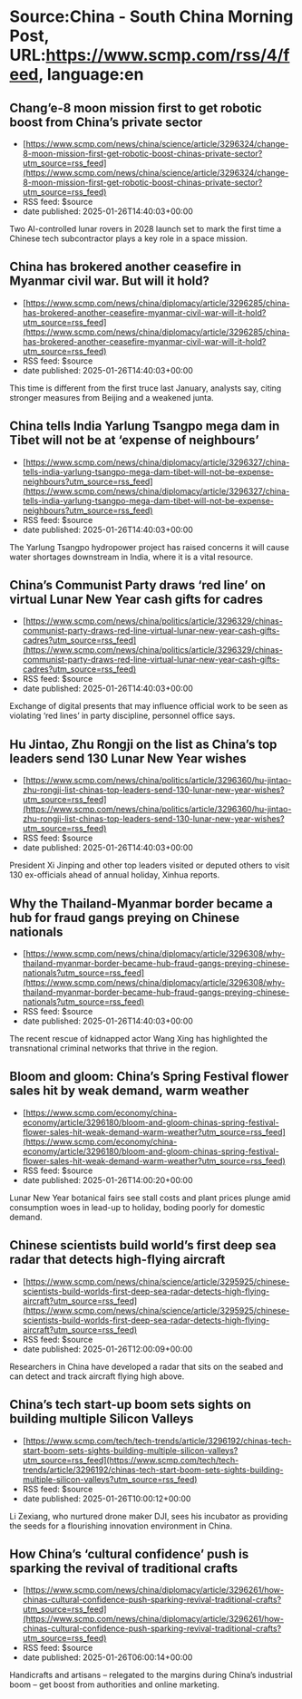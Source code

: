 # Source:China - South China Morning Post, URL:https://www.scmp.com/rss/4/feed, language:en

## Chang’e-8 moon mission first to get robotic boost from China’s private sector
 - [https://www.scmp.com/news/china/science/article/3296324/change-8-moon-mission-first-get-robotic-boost-chinas-private-sector?utm_source=rss_feed](https://www.scmp.com/news/china/science/article/3296324/change-8-moon-mission-first-get-robotic-boost-chinas-private-sector?utm_source=rss_feed)
 - RSS feed: $source
 - date published: 2025-01-26T14:40:03+00:00

Two AI-controlled lunar rovers in 2028 launch set to mark the first time a Chinese tech subcontractor plays a key role in a space mission.

## China has brokered another ceasefire in Myanmar civil war. But will it hold?
 - [https://www.scmp.com/news/china/diplomacy/article/3296285/china-has-brokered-another-ceasefire-myanmar-civil-war-will-it-hold?utm_source=rss_feed](https://www.scmp.com/news/china/diplomacy/article/3296285/china-has-brokered-another-ceasefire-myanmar-civil-war-will-it-hold?utm_source=rss_feed)
 - RSS feed: $source
 - date published: 2025-01-26T14:40:03+00:00

This time is different from the first truce last January, analysts say, citing stronger measures from Beijing and a weakened junta.

## China tells India Yarlung Tsangpo mega dam in Tibet will not be at ‘expense of neighbours’
 - [https://www.scmp.com/news/china/diplomacy/article/3296327/china-tells-india-yarlung-tsangpo-mega-dam-tibet-will-not-be-expense-neighbours?utm_source=rss_feed](https://www.scmp.com/news/china/diplomacy/article/3296327/china-tells-india-yarlung-tsangpo-mega-dam-tibet-will-not-be-expense-neighbours?utm_source=rss_feed)
 - RSS feed: $source
 - date published: 2025-01-26T14:40:03+00:00

The Yarlung Tsangpo hydropower project has raised concerns it will cause water shortages downstream in India, where it is a vital resource.

## China’s Communist Party draws ‘red line’ on virtual Lunar New Year cash gifts for cadres
 - [https://www.scmp.com/news/china/politics/article/3296329/chinas-communist-party-draws-red-line-virtual-lunar-new-year-cash-gifts-cadres?utm_source=rss_feed](https://www.scmp.com/news/china/politics/article/3296329/chinas-communist-party-draws-red-line-virtual-lunar-new-year-cash-gifts-cadres?utm_source=rss_feed)
 - RSS feed: $source
 - date published: 2025-01-26T14:40:03+00:00

Exchange of digital presents that may influence official work to be seen as violating ‘red lines’ in party discipline, personnel office says.

## Hu Jintao, Zhu Rongji on the list as China’s top leaders send 130 Lunar New Year wishes
 - [https://www.scmp.com/news/china/politics/article/3296360/hu-jintao-zhu-rongji-list-chinas-top-leaders-send-130-lunar-new-year-wishes?utm_source=rss_feed](https://www.scmp.com/news/china/politics/article/3296360/hu-jintao-zhu-rongji-list-chinas-top-leaders-send-130-lunar-new-year-wishes?utm_source=rss_feed)
 - RSS feed: $source
 - date published: 2025-01-26T14:40:03+00:00

President Xi Jinping and other top leaders visited or deputed others to visit 130 ex-officials ahead of annual holiday, Xinhua reports.

## Why the Thailand-Myanmar border became a hub for fraud gangs preying on Chinese nationals
 - [https://www.scmp.com/news/china/diplomacy/article/3296308/why-thailand-myanmar-border-became-hub-fraud-gangs-preying-chinese-nationals?utm_source=rss_feed](https://www.scmp.com/news/china/diplomacy/article/3296308/why-thailand-myanmar-border-became-hub-fraud-gangs-preying-chinese-nationals?utm_source=rss_feed)
 - RSS feed: $source
 - date published: 2025-01-26T14:40:03+00:00

The recent rescue of kidnapped actor Wang Xing has highlighted the transnational criminal networks that thrive in the region.

## Bloom and gloom: China’s Spring Festival flower sales hit by weak demand, warm weather
 - [https://www.scmp.com/economy/china-economy/article/3296180/bloom-and-gloom-chinas-spring-festival-flower-sales-hit-weak-demand-warm-weather?utm_source=rss_feed](https://www.scmp.com/economy/china-economy/article/3296180/bloom-and-gloom-chinas-spring-festival-flower-sales-hit-weak-demand-warm-weather?utm_source=rss_feed)
 - RSS feed: $source
 - date published: 2025-01-26T14:00:20+00:00

Lunar New Year botanical fairs see stall costs and plant prices plunge amid consumption woes in lead-up to holiday, boding poorly for domestic demand.

## Chinese scientists build world’s first deep sea radar that detects high-flying aircraft
 - [https://www.scmp.com/news/china/science/article/3295925/chinese-scientists-build-worlds-first-deep-sea-radar-detects-high-flying-aircraft?utm_source=rss_feed](https://www.scmp.com/news/china/science/article/3295925/chinese-scientists-build-worlds-first-deep-sea-radar-detects-high-flying-aircraft?utm_source=rss_feed)
 - RSS feed: $source
 - date published: 2025-01-26T12:00:09+00:00

Researchers in China have developed a radar that sits on the seabed and can detect and track aircraft flying high above.

## China’s tech start-up boom sets sights on building multiple Silicon Valleys
 - [https://www.scmp.com/tech/tech-trends/article/3296192/chinas-tech-start-boom-sets-sights-building-multiple-silicon-valleys?utm_source=rss_feed](https://www.scmp.com/tech/tech-trends/article/3296192/chinas-tech-start-boom-sets-sights-building-multiple-silicon-valleys?utm_source=rss_feed)
 - RSS feed: $source
 - date published: 2025-01-26T10:00:12+00:00

Li Zexiang, who nurtured drone maker DJI, sees his incubator as providing the seeds for a flourishing innovation environment in China.

## How China’s ‘cultural confidence’ push is sparking the revival of traditional crafts
 - [https://www.scmp.com/news/china/diplomacy/article/3296261/how-chinas-cultural-confidence-push-sparking-revival-traditional-crafts?utm_source=rss_feed](https://www.scmp.com/news/china/diplomacy/article/3296261/how-chinas-cultural-confidence-push-sparking-revival-traditional-crafts?utm_source=rss_feed)
 - RSS feed: $source
 - date published: 2025-01-26T06:00:14+00:00

Handicrafts and artisans – relegated to the margins during China’s industrial boom – get boost from authorities and online marketing.

